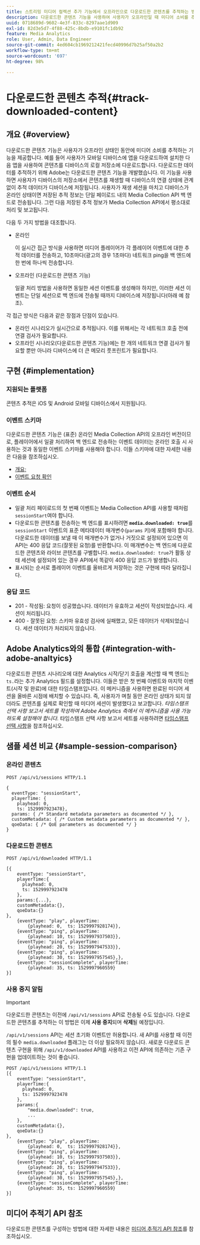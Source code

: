 ```yaml
---
title: 스트리밍 미디어 컬렉션 추가 기능에서 오프라인으로 다운로드한 콘텐츠를 추적하는 방법
description: 다운로드한 콘텐츠 기능을 사용하여 사용자가 오프라인일 때 미디어 소비를 추적할 수 있습니다.
uuid: 0718689d-9602-4e3f-833c-8297aae1d909
exl-id: 82d3e5d7-4f88-425c-8bdb-e9101fc1db92
feature: Media Analytics
role: User, Admin, Data Engineer
source-git-commit: 4ed604cb1969212421fecd40996d7b25af50a2b2
workflow-type: tm+mt
source-wordcount: '697'
ht-degree: 98%

---
```


# 다운로드한 콘텐츠 추적{#track-downloaded-content}

## 개요 {#overview}

다운로드한 콘텐츠 기능은 사용자가 오프라인 상태인 동안에 미디어 소비를 추적하는 기능을 제공합니다. 예를 들어 사용자가 모바일 디바이스에 앱을 다운로드하여 설치한 다음 앱을 사용하여 콘텐츠를 디바이스의 로컬 저장소에 다운로드합니다. 다운로드한 데이터를 추적하기 위해 Adobe는 다운로드한 콘텐츠 기능을 개발했습니다. 이 기능을 사용하면 사용자가 디바이스의 저장소에서 콘텐츠를 재생할 때 디바이스의 연결 상태에 관계없이 추적 데이터가 디바이스에 저장됩니다. 사용자가 재생 세션을 마치고 디바이스가 온라인 상태이면 저장된 추적 정보는 단일 페이로드 내의 Media Collection API 백 엔드로 전송됩니다. 그런 다음 저장된 추적 정보가 Media Collection API에서 평소대로 처리 및 보고됩니다.

다음 두 가지 방법을 대조합니다.

* 온라인

  이 실시간 접근 방식을 사용하면 미디어 플레이어가 각 플레이어 이벤트에 대한 추적 데이터를 전송하고, 10초마다(광고의 경우 1초마다) 네트워크 ping을 백 엔드에 한 번에 하나씩 전송합니다.

* 오프라인 (다운로드한 콘텐츠 기능)

  일괄 처리 방법을 사용하면 동일한 세션 이벤트를 생성해야 하지만, 이러한 세션 이벤트는 단일 세션으로 백 엔드에 전송될 때까지 디바이스에 저장됩니다(아래 예 참조).

각 접근 방식은 다음과 같은 장점과 단점이 있습니다.
* 온라인 시나리오가 실시간으로 추적됩니다. 이를 위해서는 각 네트워크 호출 전에 연결 검사가 필요합니다.
* 오프라인 시나리오(다운로드한 콘텐츠 기능)에는 한 개의 네트워크 연결 검사가 필요할 뿐만 아니라 디바이스에 더 큰 메모리 풋프린트가 필요합니다.

## 구현 {#implementation}

### 지원되는 플랫폼

콘텐츠 추적은 iOS 및 Android 모바일 디바이스에서 지원됩니다.

### 이벤트 스키마

다운로드한 콘텐츠 기능은 (표준) 온라인 Media Collection API의 오프라인 버전이므로, 플레이어에서 일괄 처리하여 백 엔드로 전송하는 이벤트 데이터는 온라인 호출 시 사용하는 것과 동일한 이벤트 스키마를 사용해야 합니다. 이들 스키마에 대한 자세한 내용은 다음을 참조하십시오.
* [개요;](/help/implementation/media-collection-api/mc-api-overview.md)
* [이벤트 요청 확인](/help/implementation/media-collection-api/mc-api-impl/mc-api-validate-reqs.md)

### 이벤트 순서

* 일괄 처리 페이로드의 첫 번째 이벤트는 Media Collection API를 사용할 때처럼 `sessionStart`여야 합니다.
* 다운로드한 콘텐츠를 전송하는 백 엔드를 표시하려면 **`media.downloaded: true`**&#x200B;를 `sessionStart` 이벤트의 표준 메타데이터 매개변수(`params` 키)에 포함해야 합니다. 다운로드한 데이터를 보낼 때 이 매개변수가 없거나 거짓으로 설정되어 있으면 이 API는 400 응답 코드(잘못된 요청)를 반환합니다. 이 매개변수는 백 엔드에 다운로드한 콘텐츠와 라이브 콘텐츠를 구별합니다. `media.downloaded: true`가 활동 상태 세션에 설정되어 있는 경우 API에서 똑같이 400 응답 코드가 발생합니다.
* 표시되는 순서로 플레이어 이벤트를 올바르게 저장하는 것은 구현에 따라 달라집니다.

### 응답 코드

* 201 - 작성됨: 요청이 성공했습니다. 데이터가 유효하고 세션이 작성되었습니다. 세션이 처리됩니다.
* 400 - 잘못된 요청: 스키마 유효성 검사에 실패했고, 모든 데이터가 삭제되었습니다. 세션 데이터가 처리되지 않습니다.

## Adobe Analytics와의 통합 {#integration-with-adobe-analtyics}

다운로드한 콘텐츠 시나리오에 대한 Analytics 시작/닫기 호출을 계산할 때 백 엔드는 `ts.`라는 추가 Analytics 필드를 설정합니다. 이들은 받은 첫 번째 이벤트와 마지막 이벤트(시작 및 완료)에 대한 타임스탬프입니다. 이 메커니즘을 사용하면 완료된 미디어 세션을 올바른 시점에 배치할 수 있습니다. 즉, 사용자가 며칠 동안 온라인 상태가 되지 않더라도 콘텐츠를 실제로 확인할 때 미디어 세션이 발생했다고 보고합니다. _타임스탬프 선택 사항 보고서 세트를 작성하여 Adobe Analytics 측에서 이 메커니즘을 사용 가능하도록 설정해야 합니다._ 타임스탬프 선택 사항 보고서 세트를 사용하려면 [타임스탬프 선택 사항](https://experienceleague.adobe.com/docs/analytics/admin/admin-tools/timestamp-optional.html?lang=ko-KR)을 참조하십시오.

## 샘플 세션 비교 {#sample-session-comparison}

### 온라인 콘텐츠

```
POST /api/v1/sessions HTTP/1.1

{
  eventType: "sessionStart",
  playerTime: {
    playhead: 0,  
    ts: 1529997923478},  
  params: { /* Standard metadata parameters as documented */ },  
  customMetadata: { /* Custom metadata parameters as documented */ },  
  qoeData: { /* QoE parameters as documented */ }
}
```

### 다운로드한 콘텐츠

```
POST /api/v1/downloaded HTTP/1.1

[{
    eventType: "sessionStart",
    playerTime:{
      playhead: 0,
      ts: 1529997923478
    },  
    params:{...},
    customMetadata:{},  
    qoeData:{}
},
    {eventType: "play", playerTime:
        {playhead: 0,  ts: 1529997928174}},
    {eventType: "ping", playerTime:
        {playhead: 10, ts: 1529997937503}},
    {eventType: "ping", playerTime:
        {playhead: 20, ts: 1529997947533}},
    {eventType: "ping", playerTime:
        {playhead: 30, ts: 1529997957545},},
    {eventType: "sessionComplete", playerTime:
        {playhead: 35, ts: 1529997960559}
}]
```

### 사용 중지 알림

>[!IMPORTANT]
>
>다운로드한 콘텐츠는 이전에 `/api/v1/sessions` API로 전송될 수도 있습니다. 다운로드한 콘텐츠를 추적하는 이 방법은 이제 **사용 중지**&#x200B;되며 **삭제**&#x200B;될 예정입니다.


`/api/v1/sessions` API는 세션 초기화 이벤트만 허용합니다.
새 API를 사용할 때 이전의 필수 `media.downloaded` 플래그는 더 이상 필요하지 않습니다.
새로운 다운로드 콘텐츠 구현을 위해 `/api/v1/downloaded` API를 사용하고 이전 API에 의존하는 기존 구현을 업데이트하는 것이 좋습니다.


```
POST /api/v1/sessions HTTP/1.1
[{
    eventType: "sessionStart",
    playerTime:{
      playhead: 0,
      ts: 1529997923478
    },
    params:{
        "media.downloaded": true,
        ...
    },
    customMetadata:{},  
    qoeData:{}
},
    {eventType: "play", playerTime:
        {playhead: 0,  ts: 1529997928174}},
    {eventType: "ping", playerTime:
        {playhead: 10, ts: 1529997937503}},
    {eventType: "ping", playerTime:
        {playhead: 20, ts: 1529997947533}},
    {eventType: "ping", playerTime:
        {playhead: 30, ts: 1529997957545},},
    {eventType: "sessionComplete", playerTime:
        {playhead: 35, ts: 1529997960559}
}]
```

## 미디어 추적기 API 참조

다운로드한 콘텐츠를 구성하는 방법에 대한 자세한 내용은 [미디어 추적기 API 참조](https://developer.adobe.com/client-sdks/documentation/adobe-media-analytics/api-reference/)를 참조하십시오.
